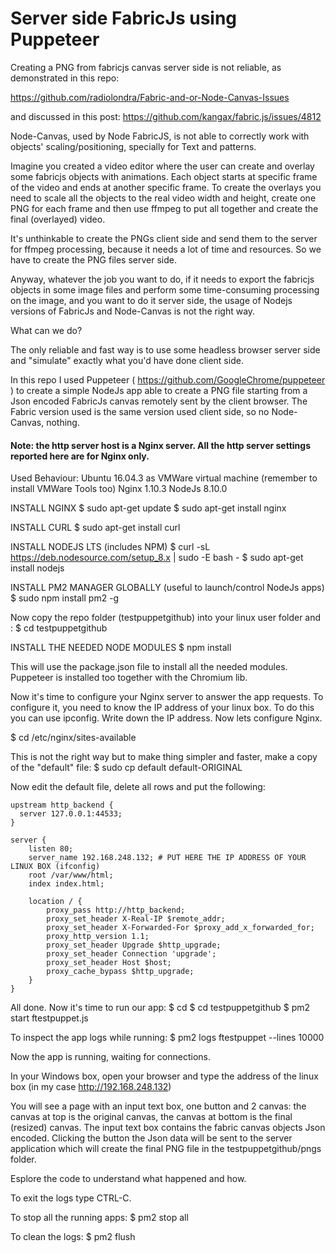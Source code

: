 # Server side FabricJs using Puppeteer

Creating a PNG from fabricjs canvas server side is not reliable, as demonstrated in this repo:

https://github.com/radiolondra/Fabric-and-or-Node-Canvas-Issues

and discussed in this post:
https://github.com/kangax/fabric.js/issues/4812

Node-Canvas, used by Node FabricJS, is not able to correctly work with objects' scaling/positioning, specially for Text and patterns.

Imagine you created a video editor where the user can create and overlay some fabricjs objects with animations. Each object starts at specific frame of the video and ends at another specific frame. To create the overlays you need to scale all the objects to the real video width and height, create one PNG for each frame and then use ffmpeg to put all together and create the final (overlayed) video.

It's unthinkable to create the PNGs client side and send them to the server for ffmpeg processing, because it needs a lot of time and resources. So we have to create the PNG files server side.

Anyway, whatever the job you want to do, if it needs to export the fabricjs objects in some image files and perform some time-consuming processing on the image, and you want to do it server side, the usage of Nodejs versions of FabricJs and Node-Canvas is not the right way.

What can we do?

The only reliable and fast way is to use some headless browser server side and "simulate" exactly what you'd have done client side.

In this repo I used Puppeteer ( https://github.com/GoogleChrome/puppeteer ) to create a simple NodeJs app able to create a PNG file starting from a Json encoded FabricJs canvas remotely sent by the client browser. The Fabric version used is the same version used client side, so no Node-Canvas, nothing.

#### Note: the http server host is a Nginx server. All the http server settings reported here are for Nginx only.

Used Behaviour:
Ubuntu 16.04.3 as VMWare virtual machine (remember to install VMWare Tools too)
Nginx 1.10.3
NodeJs 8.10.0

INSTALL NGINX
$ sudo apt-get update
$ sudo apt-get install nginx

INSTALL CURL
$ sudo apt-get install curl

INSTALL NODEJS LTS (includes NPM)
$ curl -sL https://deb.nodesource.com/setup_8.x | sudo -E bash -
$ sudo apt-get install nodejs

INSTALL PM2 MANAGER GLOBALLY (useful to launch/control NodeJs apps)
$ sudo npm install pm2 -g

Now copy the repo folder (testpuppetgithub) into your linux user folder and :
$ cd testpuppetgithub

INSTALL THE NEEDED NODE MODULES
$ npm install

This will use the package.json file to install all the needed modules. Puppeteer is installed too together with the Chromium lib.


Now it's time to configure your Nginx server to answer the app requests.
To configure it, you need to know the IP address of your linux box. To do this you can use ipconfig. Write down the IP address.
Now lets configure Nginx.

$ cd /etc/nginx/sites-available

This is not the right way but to make thing simpler and faster, make a copy of the "default" file:
$ sudo cp default default-ORIGINAL

Now edit the default file, delete all rows and put the following:

```
upstream http_backend {
  server 127.0.0.1:44533;
}

server {
	listen 80;
	server_name 192.168.248.132; # PUT HERE THE IP ADDRESS OF YOUR LINUX BOX (ifconfig)
	root /var/www/html;
	index index.html;

	location / {
		proxy_pass http://http_backend;
		proxy_set_header X-Real-IP $remote_addr;
		proxy_set_header X-Forwarded-For $proxy_add_x_forwarded_for;
		proxy_http_version 1.1;
		proxy_set_header Upgrade $http_upgrade;
		proxy_set_header Connection 'upgrade';
		proxy_set_header Host $host;
		proxy_cache_bypass $http_upgrade;
	}
}
```

All done. Now it's time to run our app:
$ cd
$ cd testpuppetgithub
$ pm2 start ftestpuppet.js

To inspect the app logs while running:
$ pm2 logs ftestpuppet --lines 10000

Now the app is running, waiting for connections.

In your Windows box, open your browser and type the address of the linux box (in my case http://192.168.248.132)

You will see a page with an input text box, one button and 2 canvas: the canvas at top is the original canvas, the canvas at bottom is the final (resized) canvas. The input text box contains the fabric canvas objects Json encoded. Clicking the button the Json data will be sent to the server application which will create the final PNG file in the testpuppetgithub/pngs folder.

Esplore the code to understand what happened and how.

To exit the logs type CTRL-C.

To stop all the running apps:
$ pm2 stop all

To clean the logs:
$ pm2 flush

